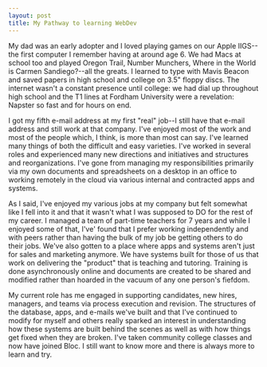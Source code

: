 ```yaml
---
layout: post
title: My Pathway to learning WebDev
---
```

My dad was an early adopter and I loved playing games on our Apple IIGS--the first computer I remember having at around age 6. We had Macs at school too and played Oregon Trail, Number Munchers, Where in the World is Carmen Sandiego?--all the greats. I learned to type with Mavis Beacon and saved papers in high school and college on 3.5" floppy discs. The internet wasn't a constant presence until college: we had dial up throughout high school and the T1 lines at Fordham University were a revelation: Napster so fast and for hours on end. 

I got my fifth e-mail address at my first "real" job--I still have that e-mail address and still work at that company. I've enjoyed most of the work and most of the people which, I think, is more than most can say. I've learned many things of both the difficult and easy varieties. I've worked in several roles and experienced many new directions and initiatives and structures and reorganizations. I've gone from managing my responsibilities primarily via my own documents and spreadsheets on a desktop in an office to working remotely in the cloud via various internal and contracted apps and systems.

As I said, I've enjoyed my various jobs at my company but felt somewhat like I fell into it and that it wasn't what I was supposed to DO for the rest of my career. I managed a team of part-time teachers for 7 years and while I enjoyed some of that, I've' found that I prefer working independently and with peers rather than having the bulk of my job be getting others to do their jobs. We've also gotten to a place where apps and systems aren't just for sales and marketing anymore. We have systems built for those of us that work on delivering the "product" that is teaching and tutoring. Training is done asynchronously online and documents are created to be shared and modified rather than hoarded in the vacuum of any one person's fiefdom.

My current role has me engaged in supporting candidates, new hires, managers, and teams via process execution and revision. The structures of the database, apps, and e-mails we've built and that I've continued to modify for myself and others really sparked an interest in understanding how these systems are built behind the scenes as well as with how things get fixed when they are broken. I've taken community college classes and now have joined Bloc. I still want to know more and there is always more to learn and try. 




